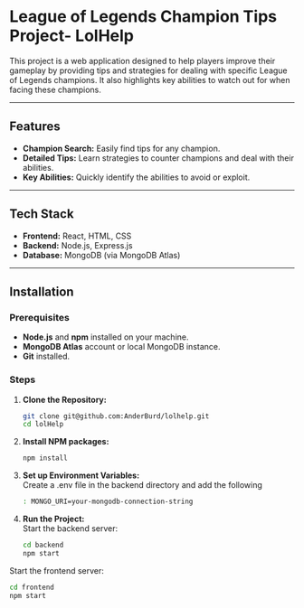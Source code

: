 # League of Legends Champion Tips Project- LolHelp

This project is a web application designed to help players improve their gameplay by providing tips and strategies for dealing with specific League of Legends champions. It also highlights key abilities to watch out for when facing these champions.

---

## Features

- **Champion Search:** Easily find tips for any champion.
- **Detailed Tips:** Learn strategies to counter champions and deal with their abilities.
- **Key Abilities:** Quickly identify the abilities to avoid or exploit.

---

## Tech Stack

- **Frontend:** React, HTML, CSS
- **Backend:** Node.js, Express.js
- **Database:** MongoDB (via MongoDB Atlas)

---

## Installation

### Prerequisites

- **Node.js** and **npm** installed on your machine.
- **MongoDB Atlas** account or local MongoDB instance.
- **Git** installed.

### Steps

1. **Clone the Repository:**
   ```bash
   git clone git@github.com:AnderBurd/lolhelp.git
   cd lolHelp

2. **Install NPM packages:**
   ```bash
   npm install
3. **Set up Environment Variables:** <br>
  Create a .env file in the backend directory and add the following
   ```bash
   : MONGO_URI=your-mongodb-connection-string
4. **Run the Project:** <br>
  Start the backend server:
   ```bash
   cd backend
   npm start
  Start the frontend server: <br>
   ```bash
   cd frontend
   npm start
